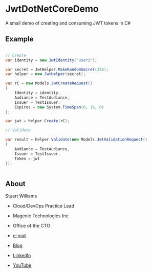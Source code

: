 # JwtDotNetCoreDemo

A small demo of creating and consuming JWT tokens in C#

## Example

```csharp

// Create 
var identity = new JwtIdentity("user2");

var secret = JwtHelper.MakeRandomSecret(256);
var helper = new JwtHelper(secret);

var rC = new Models.JwtCreateRequest()
{
	Identity = identity,
	Audiance = TestAudiance,
	Issuer = TestIssuer,
	Expires = new System.TimeSpan(0, 15, 0)
};

var jwt = helper.Create(rC);

// Validate

var result = helper.Validate(new Models.JwtValidationRequest()
{
	Audiance = TestAudiance,
	Issuer = TestIssuer,
	Token = jwt
});



```


## About

Stuart Williams

* Cloud/DevOps Practice Lead

* Magenic Technologies Inc.
* Office of the CTO

* [e-mail](stuartw@magenic.com)

* [Blog](https://blitzkriegsoftware.azurewebsites.net/Blog)

* [LinkedIn](http://lnkd.in/P35kVT)

* [YouTube](https://www.youtube.com/user/spookdejur1962/videos)
